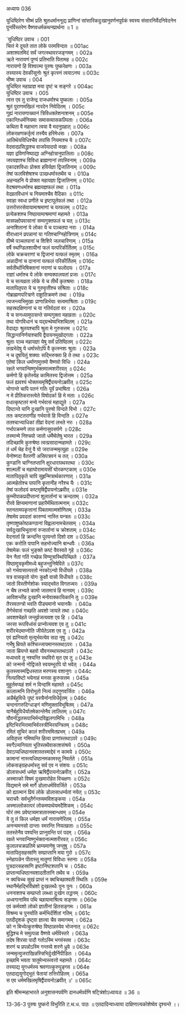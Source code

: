 अध्यायः 036

युधिष्ठिरेण भीष्मं प्रति श्रुतधर्माननूद्य प्राणिनां सांसारिकदुःखानुवर्णनपूर्वकं स्वस्य संसारनिर्वेदनिवेदनेन पुनर्विस्तरेण वैष्णवधर्मकथनप्रार्थना ॥ 1 ॥
	
`युधिष्ठिर उवाच ।	001  
चित्तं मे दूयते तात लोके परमविन्दतः ॥	001ac  
अशाश्वतमिदं सर्वं जगत्स्थावरजङ्गमम् ।	002a  
ऋते नारायणं पुण्यं प्रतिभाति पितामह ॥	002c  
नारायणो हि विश्वात्मा पुरुषः पुष्करेक्षणः ।	003a  
तस्यास्य देवकीसूनोः श्रुतं कृत्स्नं त्वयाऽनघ ॥	003c  
भीष्म उवाच ।	004  
युधिष्ठिर महाप्राज्ञ मया दृष्टं च सङ्गरे ॥	004ac  
युधिष्ठिर उवाच ।	005  
त्वत्त एव तु राजेन्द्र राजधर्माश्च पुष्कलाः ।	005a  
श्रुतं पुराणमखिलं नारदेन निवेदितम् ।	005c  
गुह्यं नारायणाख्यानं त्रिविधक्लेशनाशनम् ॥	005e  
एकान्तिधर्मनियमाः समासव्यासकल्पिताः ।	006a  
कथिता वै महाभाग त्वया वै मदनुग्रहात् ॥	006c  
लोकरक्षणकर्तृत्वं तस्यैव हरिमेधसः ।	007a  
आतिथेयविधिश्चैव तपांसि नियमाश्च ये ॥	007c  
वेदवादप्रसिद्धाश्च वाजपेयादयो मखाः ।	008a  
यज्ञा द्रविणनिष्पाद्या अग्निहोत्रानुपालिताः ॥	008c  
जपयज्ञाश्च विविधा ब्राह्मणानां तपस्विनाम् ।	009a  
एकादशविधाः प्रोक्ता हविर्यज्ञा द्विजातिनाम् ॥	009c  
तेषां फलविशेषाश्च उञ्छधर्मास्तथैव च ।	010a  
अहन्यहनि ये प्रोक्ता महायज्ञा द्विजातिनाम् ॥	010c  
वेदश्रवणधर्माश्च ब्रह्मयज्ञफलं तथा ।	011a  
वेदव्रतविधानं च नियमाश्चैव वैदिकाः ॥	011c  
स्वाहा स्वधा प्रणीते च इष्टापूर्तफलं तथा ।	012a  
उत्तरोत्तरसेवायामाश्रमाणां च यत्फलम् ॥	012c  
प्रत्येकशश्च निष्ठायामाश्रमाणां महामते ।	013a  
मासपक्षोपवासानां सम्यगुक्तफलं च यत् ॥	013c  
अनाशितानां ये लोका ये च पञ्चतपा नराः ।	014a  
वीराध्वानं प्रपन्नानां या गतिश्चाग्निहोत्रिणाम् ॥	014c  
ग्रीष्मे पञ्चतपानां च शिशिरे जलचारिणाम् ।	015a  
वर्षे स्थण्डिलशायीनां फलं यत्परिकीर्तितम् ॥	015c  
लोके चक्रचराणां च द्विजानां यत्फलं स्मृतम् ।	016a  
अन्नादीनां च दानानां यत्फलं परिकीर्तितम् ॥	016c  
सर्वतीर्थाभिषिक्तानां नराणां च फलोदयः ।	017a  
राज्ञां धर्माश्च ये लोके सम्यक्पालयतां प्रजाः ॥	017c  
ये च सत्यव्रता लोके ये च तीर्थे कृतश्रमाः ।	018a  
मातापितृपरा ये च गुरुवृत्तीश्च संश्रिताः ॥	018c  
गोब्राह्मणपरित्राणे राष्ट्रातिक्रमणे तथा ।	019a  
त्यजन्त्यभिमुखाः प्राणान्निर्भयाः सत्वमाश्रिताः ॥	019c  
सहस्रदक्षिणानां च या गतिर्वदतां वर ।	020a  
ये च सनध्यामुपासन्ते सम्यगुक्ता महाव्रताः ॥	020c  
तथा योगविधानं च यद्ग्रन्थेष्वभिशब्दितम् ।	021a  
वेदाद्याः श्रुतयश्चापि श्रुता मे गुरुसत्तम ॥	021c  
सिद्धान्तनिर्णयाश्चापि द्वैपायनमुखोद्गताः ।	022a  
श्रुताः पञ्च महायज्ञा येषु सर्वं प्रतिष्ठितम् ॥	022c  
तत्प्रभेदेषु ये धर्मास्तेऽपि वै कृत्स्नशः श्रुताः ।	023a  
न च दूषयितुं शक्याः सद्भिरुक्ता हि ते तथा ॥	023c  
एतेषां किल धर्माणामुत्तमो वैष्णवो विधिः ।	024a  
रक्षते भगवान्विष्णुर्भक्तमात्मशरीरवत् ॥	024c  
कर्मणो हि कृतेस्येह कामितस्य द्विजोत्तम ।	025a  
फलं ह्यवश्यं भोक्तव्यमृषिर्द्वैपायनोऽब्रवीत् ॥	025c  
भोगान्ते चापि पतनं गतिः पूर्वं प्रभाषिता ।	026a  
न मे प्रीतिकरास्त्वेते विषोदर्का हि मे मताः ॥	026c  
वधात्कृष्टतरं मन्ये गर्भवासं महाद्युते ।	027a  
दिष्टान्ते यानि दुःखानि पुरुषो विन्दते विभो ।	027c  
ततः कष्टतराणीह गर्भवासे हि विन्दति ॥	027e  
ततश्चाभ्याधिकां तीव्रां वेदनां लभते नरः ।	028a  
गर्भापक्रमणे तात कर्मणासुपसर्पणे ॥	028c  
तस्मान्मे निश्चयो जातो धर्मेष्वेतेषु भारत ।	029a  
तदिच्छामि कुरुश्रेष्ठ त्वत्प्रसादान्महामते ।	029c  
तं धर्मं चेह वेत्तुं वै यो जराजन्ममृत्युहा ॥	029e  
येनोष्णदा वैतरणी असिपत्रवनं च तत् ।	030a  
कुण्डानि चाग्नितप्तानि क्षुरधारापथस्तथा ।	030c  
शाल्मलीं च महाघोरामायसीं घोरकण्टकाम् ॥	030e  
मातापितृकृते चापि सुहृन्मित्रार्थकारणात् ।	031a  
आत्महेतोश्च पापानि कृतानीह नरैश्च यैः ।	031c  
तेषां फलोदयं कष्टमृषिर्द्वैपायनोऽब्रवीत् ॥	031e  
कुम्भीपाकप्रदीप्तानां शूलार्तानां च क्रन्दताम् ।	032a  
रौरवे क्षिप्यमाणानां प्रहारैर्मथितात्मनाम् ॥	032c  
स्तनतामपकृत्तानां पिबतामात्मशोणितम् ।	033a  
तेषामेव प्रवदतां कारुण्यं नास्ति यन्त्रतः ॥	033c  
तृष्णाशुष्कोष्ठकण्ठानां विह्वलानामचेतसाम् ।	034a  
सर्वदुःखाभिभूतानां रुजार्तानां च क्रोशताम् ॥	034c  
वेदनार्ता हि क्रन्दन्ति पूरयन्तो दिशो दश ॥	035ac  
एकः करोति पापानि सहभोज्यानि बान्धवैः ।	036a  
तेषामेकः फलं भुङ्क्ते कष्टं वैवस्वते गृहे ॥	036c  
येन नैतां गतिं गच्छेन्न विण्मूत्रास्थिपिच्छिले ।	037a  
विष्ठामूत्रकृमीमध्ये बहुजन्तुनिषेविते ॥	037c  
को गर्भवासात्परतो नरकोऽन्यो विधीयते ।	038a  
यत्र वासकृतो योगः कुक्षौ वासो विधीयते ॥	038c  
जातो विस्तीर्णशोकः स्याद्भवेत विगतज्वरः ।	039a  
न चैष लभ्यते कामो जातमात्रं हि मानवम् ।	039c  
आविशन्तीह दुःखानि मनोवाक्कायिकानि तु ॥	039e  
तैरस्वतन्त्रो भवति पीड्यमानो भयानकैः ।	040a  
तैर्गर्भवासं गच्छति अवशो जायते तथा ॥	040c  
अवशश्चेहते जन्तुर्व्रजत्यवश एव हि ।	041a  
जरसा रूपविध्वंसं प्राप्नोत्यवश एव तु ॥	041c  
शरीरभेदमाप्नोति जीर्यतेऽवश एव तु ।	042a  
एवं ह्यनियतो मृत्युर्भवत्येव सदा नृषु ॥	042c  
गर्भेषु म्रियते कश्चिज्जायमानस्तथाऽपरः ।	043a  
जाता म्रियन्ते बहवो यौवनस्थास्तथाऽपरे ।	043c  
मध्यभावे तु नश्यन्ति स्थविरो मृत एव तु ॥	043e  
को जन्मनो नोद्विजते स्वयम्भूरपि यो भवेत् ।	044a  
कुतस्त्वस्मद्विधस्तात मरणस्य वशानुगः ॥	044c  
नित्याविष्टो भयेनाहं मनसा कुरुसत्तम ।	045a  
मुहूर्तमप्यहं शर्म न विन्दामि महामते ॥	045c  
कालात्मनि तिरोभूतो नित्यं तद्गुणवर्जितः ।	046a  
अन्नैर्बहुविधैः पुष्टं वस्त्रैर्नानाविधैर्वृतम् ॥	046c  
चन्दनागरुदिग्धाङ्गं मणिमुक्ताविभूषितम् ।	047a  
यानैर्बहुविधैर्यातमेकान्तेनैव लालितम् ॥	047c  
यौवनोद्धतरूपाभिर्मन्दविह्वलगामिभिः ।	048a  
इष्टिभिरभिरामाभिर्वरस्त्रीभिरयन्त्रितम् ॥	048c  
रमितं सुचिरं कालं शरीरममितप्रभम् ।	049a  
अवितृप्ता गमिष्यन्ति हित्वा प्राणांस्तथाऽपरे ॥	049c  
स्वर्गेऽप्यनियता भूतिस्तथैवाकाशसंश्रये ।	050a  
देवाऽप्यधिष्ठानवशास्तस्माद्देवं न कामये ॥	050c  
कामानां नास्त्यधिष्ठानमकामस्तु निवर्तते ।	051a  
लोकसङ्ग्रहधर्मास्तु सर्व एव न संशयः ॥	051c  
डोलासधर्मा धर्मज्ञ ऋषिर्द्वैपायनोऽब्रवीत् ।	052a  
अस्मात्को विषमं दुःखमारोहेत विचक्षणः ॥	052c  
विद्यमाने समे मार्गे डोलाधर्मविवर्जिते ।	053a  
को ह्यात्मानं प्रियं लोके डोलासाधर्म्यतां नयेत् ॥	053c  
चराचरैः सर्वभूतैर्गन्तव्यमविशङ्कया ।	054a  
अस्माल्लोकात्परं लोकमपाथेयमदैशिकम् ।	054c  
घोरं तमः प्रवेष्टव्यमत्रातारमबान्धवम् ॥	054e  
ये तु तं किल धर्मज्ञा धर्मं नारायणेरितम् ।	055a  
अनन्यमनसो दान्ताः स्मरन्ति नियतव्रताः ॥	055c  
ततस्तेनैव पश्यन्ति प्राप्नुवन्ति परं पदम् ।	056a  
रक्षते भगवान्विष्णुर्भक्तानात्मशरीरवत् ॥	056c  
कुलालचक्रप्रतिमे भ्राम्यमाणेषु जन्तुषु ।	057a  
मातापितृसहस्राणि सम्प्राप्तानि मया गुरो ॥	057c  
स्नेहापन्नेन पीतास्तु मातॄणां विविधाः स्तनाः ॥	058a  
पुत्रदारसहस्राणि इष्टानिष्टशतानि च ।	058c  
प्राप्तान्यधिष्ठानवशादतीतानि तथैव च ।	059a  
न क्वचिच्च सुखं प्राप्तं न क्वचिच्छाश्वती स्थितिः ॥	059e  
स्थानैर्महद्भिर्विभ्रंशो दुःखलब्धैः पुनः पुनः ।	060a  
धननाशश्च सम्प्राप्तो लब्ध्वा दुःखेन तद्धनम् ।	060c  
अध्वगानामिव पथि च्छायामाश्रित्य सङ्गमः ॥	060e  
एवं कर्मवशो लोको ज्ञातीनां हितसङ्गमः ।	061a  
विश्रम्य च पुनर्याति कर्मभिर्दर्शितां गतिम् ॥	061c  
एतदीदृशकं दृष्ट्वा ज्ञात्वा चैव समागमम् ।	062a  
को न बिभ्येत्कुरुश्रेष्ठ विष्ठान्नस्येव भोजनात् ॥	062c  
बुद्धिश्च मे समुत्पन्ना वैष्णवे धर्मविस्तरे ।	063a  
तदेष शिरसा पादौ गतोऽस्मि भगवंस्तव ।	063c  
शरणं च प्रपन्नोऽस्मि गन्तव्ये शरणे ध्रुवे ॥	063e  
जन्ममृत्युजराखिन्नस्त्रिभिर्दुःखैर्निपीडितः ।	064a  
इच्छामि भवता त्रातुमेभ्यस्त्वत्तो महामते ।	064c  
तस्याद्य युगधर्मस्य श्रवणात्कुरुपुङ्गव ॥	064e  
एतदाद्ययुगोद्भूतं त्रेतायां तत्तिरोहितम् ।	065a  
स एव धर्ममखिलमृषिर्द्वैपायनोऽब्रवीत् ॥' ॥	065c  

इति श्रीमन्महाभारते अनुशासनपर्वणि दानधर्मपर्वणि षट्त्रिंशोऽध्यायःठ ॥ 36 ॥

13-36-3 पुरुषः पुष्करो विभुरिति ट.थ.ध. पाठः ॥ एतदादिन्वाध्याया दाक्षिणात्यकोशेष्वेव दृश्यन्ते ।।
